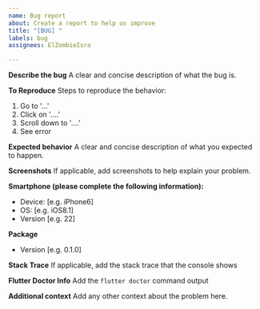 ```yaml
---
name: Bug report
about: Create a report to help us improve
title: "[BUG] "
labels: bug
assignees: ElZombieIsra

---
```


**Describe the bug**
A clear and concise description of what the bug is.

**To Reproduce**
Steps to reproduce the behavior:
1. Go to '...'
2. Click on '....'
3. Scroll down to '....'
4. See error

**Expected behavior**
A clear and concise description of what you expected to happen.

**Screenshots**
If applicable, add screenshots to help explain your problem.

**Smartphone (please complete the following information):**
 - Device: [e.g. iPhone6]
 - OS: [e.g. iOS8.1]
 - Version [e.g. 22]

**Package**
 - Version [e.g. 0.1.0]

**Stack Trace**
If applicable, add the stack trace that the console shows

**Flutter Doctor Info**
Add the `flutter doctor` command output

**Additional context**
Add any other context about the problem here.
